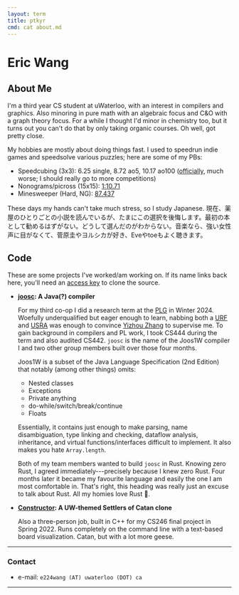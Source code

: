 ```yaml
---
layout: term
title: ptkyr
cmd: cat about.md
---
```


# Eric Wang

## About Me

 I'm a third year CS student at uWaterloo, with an interest in compilers and graphics. Also minoring in pure math with an algebraic focus and C&O with a graph theory focus. For a while I thought I'd minor in chemistry too, but it turns out you can't do that by only taking organic courses. Oh well, got pretty close.

My hobbies are mostly about doing things fast. I used to speedrun indie games and speedsolve various puzzles; here are some of my PBs:
+ Speedcubing (3x3): 6.25 single, 8.72 ao5, 10.17 ao100 ([officially][wca], much worse; I should really go to more competitions)
+ Nonograms/picross (15x15): [1:10.71][picross]
+ Minesweeper (Hard, NG): [87.437][minesweeper]

These days my hands can't take much stress, so I study Japanese. 現在、薬屋のひとりごとの小説を読んでいるが、たまにこの選択を後悔します。最初の本として勧めるはずがない。どうして選んだのがわからない。音楽なら、強い女性声に目がなくて、菅原圭やヨルシカが好き、Eveやtoeもよく聴きます。

## Code

These are some projects I've worked/am working on. If its name links back here, you'll need an [access key](/notes/_posts/2024-09-28-granting-repo-access.md) to clone the source.

+ **[joosc](/#code): A Java(?) compiler**

  For my third co-op I did a research term at the [PLG](https://plg.uwaterloo.ca/) in Winter 2024. Woefully underqualified but eager enough to learn, nabbing both a [URF](https://cs.uwaterloo.ca/current-undergraduate-students/research-opportunities/undergraduate-research-fellowship-urf) and [USRA](https://uwaterloo.ca/student-awards-financial-aid/awards/nserc-undergraduate-research-awards) was enough to convince [Yizhou Zhang](https://cs.uwaterloo.ca/~yizhou/) to supervise me. To gain background in compilers and PL work, I took CS444 during the term and also audited CS442. `joosc` is the name of the Joos1W compiler I and two other group members built over those four months.

  Joos1W is a subset of the Java Language Specification (2nd Edition) that notably (among other things) omits:
  - Nested classes
  - Exceptions
  - Private anything
  - do-while/switch/break/continue
  - Floats

  Essentially, it contains just enough to make parsing, name disambiguation, type linking and checking, dataflow analysis, inheritance, and virtual functions/interfaces difficult to implement. It also makes you hate `Array.length`.

  Both of my team members wanted to build `joosc` in Rust. Knowing zero Rust, I agreed immediately---precisely because I knew zero Rust. Four months later it became my favourite language and easily the one I am most comfortable in. That's right, this heading was really just an excuse to talk about Rust. All my homies love Rust 🦀.

+ **[Constructor](/#code): A UW-themed Settlers of Catan clone**

  Also a three-person job, built in C++ for my CS246 final project in Spring 2022. Runs completely on the command line with a text-based board visualization. Catan, but with a lot more geese.

* * *

### Contact

+ e-mail: `e224wang (AT) uwaterloo (DOT) ca`

* * *

[picross]: https://www.puzzle-nonograms.com/hall.php?hallsize=2&nick=ptkyr
[wca]: https://www.worldcubeassociation.org/persons/2023WANG92
[minesweeper]: https://minesweeper.online/game/826309427
